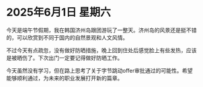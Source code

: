 
# 2025年6月1日 星期六

今天是端午节假期，我在韩国济州岛跟团游玩了一整天。济州岛的风景还是挺不错的，可以欣赏到不同于国内的自然景观和人文风情。

不过今天有点疏忽，没有做好防晒措施，晚上回到住处后感觉脸上有些发热，应该是被晒伤了。下次出门一定要记得做好防晒工作。

今天虽然没有学习，但在路上思考了关于字节跳动offer审批通过的可能性。希望能够顺利通过，为未来的职业发展打开新的篇章。
